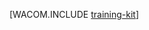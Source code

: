 <properties linkid="dev-net-training-kit" urlDisplayName="Training Kit" pageTitle="Azure Training Kit - Azure resources" metaKeywords="Azure training kit, Azure trainingkit, Azure training download" description="Download and install the Azure training kit which provides a comprehensive set of technical content to help you learn about Azure." metaCanonical="" services="" documentationCenter=".NET" title="" authors="" solutions="" manager="" editor="" />
<tags ms.service=""
    ms.date=""
    wacn.date=""
    />

[WACOM.INCLUDE [training-kit](../includes/training-kit.md)]

  [training-kit]: ../includes/training-kit.md
